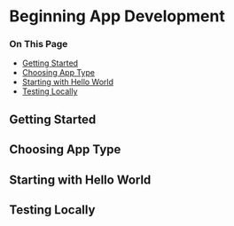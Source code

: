 # Beginning App Development

<div class="otp" id="no-index">

### On This Page
- [Getting Started](#getting-started)
- [Choosing App Type](#choosing-app-type)
- [Starting with Hello World](#starting-with-hello-world)
- [Testing Locally](#testing-locally)

</div>

## Getting Started
## Choosing App Type
## Starting with Hello World
## Testing Locally
